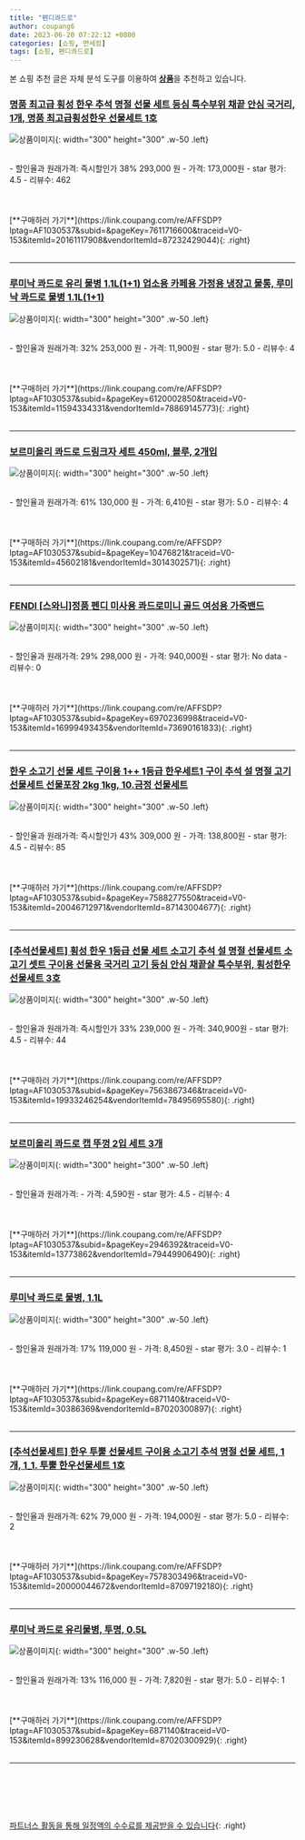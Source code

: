 ```yaml
---
title: "펜디콰드로"
author: coupang6
date: 2023-06-20 07:22:12 +0800
categories: [쇼핑, 면세점]
tags: [쇼핑, 펜디콰드로]
---
```


본 쇼핑 추천 글은 자체 분석 도구를 이용하여 [**상품**](https://link.coupang.com/a/bao1ui)을 추천하고 있습니다.

### [명품 최고급 횡성 한우 추석 명절 선물 세트 등심 특수부위 채끝 안심 국거리, 1개, 명품 최고급횡성한우 선물세트 1호](https://link.coupang.com/re/AFFSDP?lptag=AF1030537&subid=&pageKey=7611716600&traceid=V0-153&itemId=20161117908&vendorItemId=87232429044)

![상품이미지](https://thumbnail10.coupangcdn.com/thumbnails/remote/230x230ex/image/vendor_inventory/8bda/a4115314f7a532ee8efe8e3917b848f250a043bbe84f7278d5e122be3a94.jpg){: width="300" height="300" .w-50 .left}


<br>
- 할인율과 원래가격: 즉시할인가 38%  293,000   원
- 가격: 173,000원
- star 평가: 4.5
- 리뷰수: 462
<br>
<br>
<br>
<br>
[**구매하러 가기**](https://link.coupang.com/re/AFFSDP?lptag=AF1030537&subid=&pageKey=7611716600&traceid=V0-153&itemId=20161117908&vendorItemId=87232429044){: .right}
<br>
<br>

---

### [루미낙 콰드로 유리 물병 1.1L(1+1) 업소용 카페용 가정용 냉장고 물통, 루미낙 콰드로 물병 1.1L(1+1)](https://link.coupang.com/re/AFFSDP?lptag=AF1030537&subid=&pageKey=6120002850&traceid=V0-153&itemId=11594334331&vendorItemId=78869145773)

![상품이미지](https://thumbnail6.coupangcdn.com/thumbnails/remote/230x230ex/image/vendor_inventory/ca96/e95055f395a3a259e302e458c3be3ced35a16d0c013a37f3f71b84b3bb6a.jpg){: width="300" height="300" .w-50 .left}


<br>
- 할인율과 원래가격: 32%  253,000   원
- 가격: 11,900원
- star 평가: 5.0
- 리뷰수: 4
<br>
<br>
<br>
<br>
[**구매하러 가기**](https://link.coupang.com/re/AFFSDP?lptag=AF1030537&subid=&pageKey=6120002850&traceid=V0-153&itemId=11594334331&vendorItemId=78869145773){: .right}
<br>
<br>

---

### [보르미올리 콰드로 드링크자 세트 450ml, 블루, 2개입](https://link.coupang.com/re/AFFSDP?lptag=AF1030537&subid=&pageKey=10476821&traceid=V0-153&itemId=45602181&vendorItemId=3014302571)

![상품이미지](https://thumbnail7.coupangcdn.com/thumbnails/remote/230x230ex/image/product/image/vendoritem/2016/05/23/3014302571/1a224cf9-9ad4-44e9-a2fe-d1ae851ce2dd.jpg){: width="300" height="300" .w-50 .left}


<br>
- 할인율과 원래가격: 61%  130,000   원
- 가격: 6,410원
- star 평가: 5.0
- 리뷰수: 4
<br>
<br>
<br>
<br>
[**구매하러 가기**](https://link.coupang.com/re/AFFSDP?lptag=AF1030537&subid=&pageKey=10476821&traceid=V0-153&itemId=45602181&vendorItemId=3014302571){: .right}
<br>
<br>

---

### [FENDl [스와니]정품 펜디 미사용 콰드로미니 골드 여성용 가죽밴드](https://link.coupang.com/re/AFFSDP?lptag=AF1030537&subid=&pageKey=6970236998&traceid=V0-153&itemId=16999493435&vendorItemId=73690161833)

![상품이미지](https://thumbnail9.coupangcdn.com/thumbnails/remote/230x230ex/image/vendor_inventory/516b/6fb61e2ee9e1d0981e6689335f1a8cb0311e47ca139a71b2a3f8d8caa08f.jpg){: width="300" height="300" .w-50 .left}


<br>
- 할인율과 원래가격: 29%  298,000   원
- 가격: 940,000원
- star 평가: No data
- 리뷰수: 0
<br>
<br>
<br>
<br>
[**구매하러 가기**](https://link.coupang.com/re/AFFSDP?lptag=AF1030537&subid=&pageKey=6970236998&traceid=V0-153&itemId=16999493435&vendorItemId=73690161833){: .right}
<br>
<br>

---

### [한우 소고기 선물 세트 구이용 1++ 1등급 한우세트1 구이 추석 설 명절 고기 선물세트 선물포장 2kg 1kg, 10.금정 선물세트](https://link.coupang.com/re/AFFSDP?lptag=AF1030537&subid=&pageKey=7588277550&traceid=V0-153&itemId=20046712971&vendorItemId=87143004677)

![상품이미지](https://thumbnail7.coupangcdn.com/thumbnails/remote/230x230ex/image/vendor_inventory/9df2/a2b57b07202b90a295e0cc477405747ad4862ca64ede50d0623277e3b672.png){: width="300" height="300" .w-50 .left}


<br>
- 할인율과 원래가격: 즉시할인가 43%  309,000   원
- 가격: 138,800원
- star 평가: 4.5
- 리뷰수: 85
<br>
<br>
<br>
<br>
[**구매하러 가기**](https://link.coupang.com/re/AFFSDP?lptag=AF1030537&subid=&pageKey=7588277550&traceid=V0-153&itemId=20046712971&vendorItemId=87143004677){: .right}
<br>
<br>

---

### [[추석선물세트] 횡성 한우 1등급 선물 세트 소고기 추석 설 명절 선물세트 소고기 셋트 구이용 선물용 국거리 고기 등심 안심 채끝살 특수부위, 횡성한우 선물세트 3호](https://link.coupang.com/re/AFFSDP?lptag=AF1030537&subid=&pageKey=7563867346&traceid=V0-153&itemId=19933246254&vendorItemId=78495695580)

![상품이미지](https://thumbnail10.coupangcdn.com/thumbnails/remote/230x230ex/image/vendor_inventory/5a69/8a989f5e48b2ea3ccfebbe6431d9beb9b6ccb6c9cbf767002d2320f8a602.jpg){: width="300" height="300" .w-50 .left}


<br>
- 할인율과 원래가격: 즉시할인가 33%  239,000   원
- 가격: 340,900원
- star 평가: 4.5
- 리뷰수: 44
<br>
<br>
<br>
<br>
[**구매하러 가기**](https://link.coupang.com/re/AFFSDP?lptag=AF1030537&subid=&pageKey=7563867346&traceid=V0-153&itemId=19933246254&vendorItemId=78495695580){: .right}
<br>
<br>

---

### [보르미올리 콰드로 캡 뚜껑 2입 세트 3개](https://link.coupang.com/re/AFFSDP?lptag=AF1030537&subid=&pageKey=2946392&traceid=V0-153&itemId=13773862&vendorItemId=79449906490)

![상품이미지](https://thumbnail10.coupangcdn.com/thumbnails/remote/230x230ex/image/vendor_inventory/2a63/3eb3c630f4cb317e70d39efe02306e13adde79fc71365a6d5fdb7ed3977a.jpg){: width="300" height="300" .w-50 .left}


<br>
- 할인율과 원래가격: 
- 가격: 4,590원
- star 평가: 4.5
- 리뷰수: 4
<br>
<br>
<br>
<br>
[**구매하러 가기**](https://link.coupang.com/re/AFFSDP?lptag=AF1030537&subid=&pageKey=2946392&traceid=V0-153&itemId=13773862&vendorItemId=79449906490){: .right}
<br>
<br>

---

### [루미낙 콰드로 물병, 1.1L](https://link.coupang.com/re/AFFSDP?lptag=AF1030537&subid=&pageKey=6871140&traceid=V0-153&itemId=30386369&vendorItemId=87020300897)

![상품이미지](https://thumbnail9.coupangcdn.com/thumbnails/remote/230x230ex/image/vendor_inventory/1952/c97726c57b4c93584bd1de3d2096610774579d099ebba8fae2bae224eda9.jpg){: width="300" height="300" .w-50 .left}


<br>
- 할인율과 원래가격: 17%  119,000   원
- 가격: 8,450원
- star 평가: 3.0
- 리뷰수: 1
<br>
<br>
<br>
<br>
[**구매하러 가기**](https://link.coupang.com/re/AFFSDP?lptag=AF1030537&subid=&pageKey=6871140&traceid=V0-153&itemId=30386369&vendorItemId=87020300897){: .right}
<br>
<br>

---

### [[추석선물세트] 한우 투뿔 선물세트 구이용 소고기 추석 명절 선물 세트, 1개, 1_1. 투뿔 한우선물세트 1호](https://link.coupang.com/re/AFFSDP?lptag=AF1030537&subid=&pageKey=7578303496&traceid=V0-153&itemId=20000044672&vendorItemId=87097192180)

![상품이미지](https://thumbnail7.coupangcdn.com/thumbnails/remote/230x230ex/image/vendor_inventory/c1fd/f86220c09f9fc890427081d97e573d3640a59ab003e5e6b31b353f8d9e8d.jpg){: width="300" height="300" .w-50 .left}


<br>
- 할인율과 원래가격: 62%  79,000   원
- 가격: 194,000원
- star 평가: 5.0
- 리뷰수: 2
<br>
<br>
<br>
<br>
[**구매하러 가기**](https://link.coupang.com/re/AFFSDP?lptag=AF1030537&subid=&pageKey=7578303496&traceid=V0-153&itemId=20000044672&vendorItemId=87097192180){: .right}
<br>
<br>

---

### [루미낙 콰드로 유리물병, 투명, 0.5L](https://link.coupang.com/re/AFFSDP?lptag=AF1030537&subid=&pageKey=6871140&traceid=V0-153&itemId=899230628&vendorItemId=87020300929)

![상품이미지](https://thumbnail10.coupangcdn.com/thumbnails/remote/230x230ex/image/vendor_inventory/45e1/693ec79435a79987add5f72a96f26a1e84025cbdaeee2451bb38a423c5b6.jpg){: width="300" height="300" .w-50 .left}


<br>
- 할인율과 원래가격: 13%  116,000   원
- 가격: 7,820원
- star 평가: 5.0
- 리뷰수: 1
<br>
<br>
<br>
<br>
[**구매하러 가기**](https://link.coupang.com/re/AFFSDP?lptag=AF1030537&subid=&pageKey=6871140&traceid=V0-153&itemId=899230628&vendorItemId=87020300929){: .right}
<br>
<br>

---
<br><br><br><br><br> [파트너스 활동을 통해 일정액의 수수료를 제공받을 수 있습니다](https://link.coupang.com/a/bao1ui){: .right}